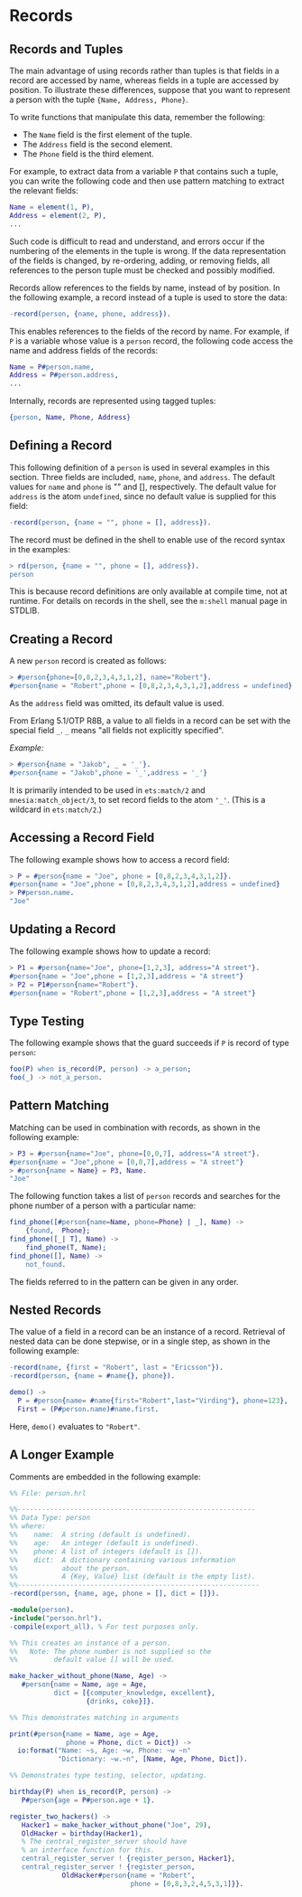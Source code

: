 <!--
%CopyrightBegin%

SPDX-License-Identifier: Apache-2.0

Copyright Ericsson AB 2023-2024. All Rights Reserved.

Licensed under the Apache License, Version 2.0 (the "License");
you may not use this file except in compliance with the License.
You may obtain a copy of the License at

    http://www.apache.org/licenses/LICENSE-2.0

Unless required by applicable law or agreed to in writing, software
distributed under the License is distributed on an "AS IS" BASIS,
WITHOUT WARRANTIES OR CONDITIONS OF ANY KIND, either express or implied.
See the License for the specific language governing permissions and
limitations under the License.

%CopyrightEnd%
-->
# Records

## Records and Tuples

The main advantage of using records rather than tuples is that fields in a
record are accessed by name, whereas fields in a tuple are accessed by position.
To illustrate these differences, suppose that you want to represent a person
with the tuple `{Name, Address, Phone}`.

To write functions that manipulate this data, remember the following:

- The `Name` field is the first element of the tuple.
- The `Address` field is the second element.
- The `Phone` field is the third element.

For example, to extract data from a variable `P` that contains such a tuple, you
can write the following code and then use pattern matching to extract the
relevant fields:

```erlang
Name = element(1, P),
Address = element(2, P),
...
```

Such code is difficult to read and understand, and errors occur if the numbering
of the elements in the tuple is wrong. If the data representation of the fields
is changed, by re-ordering, adding, or removing fields, all references to the
person tuple must be checked and possibly modified.

Records allow references to the fields by name, instead of by position. In the
following example, a record instead of a tuple is used to store the data:

```erlang
-record(person, {name, phone, address}).
```

This enables references to the fields of the record by name. For example, if `P`
is a variable whose value is a `person` record, the following code access the
name and address fields of the records:

```erlang
Name = P#person.name,
Address = P#person.address,
...
```

Internally, records are represented using tagged tuples:

```erlang
{person, Name, Phone, Address}
```

## Defining a Record

This following definition of a `person` is used in several examples in this
section. Three fields are included, `name`, `phone`, and `address`. The default
values for `name` and `phone` is "" and [], respectively. The default value for
`address` is the atom `undefined`, since no default value is supplied for this
field:

```erlang
-record(person, {name = "", phone = [], address}).
```

The record must be defined in the shell to enable use of the record syntax in
the examples:

```erlang
> rd(person, {name = "", phone = [], address}).
person
```

This is because record definitions are only available at compile time, not at
runtime. For details on records in the shell, see the `m:shell` manual page in
STDLIB.

## Creating a Record

A new `person` record is created as follows:

```erlang
> #person{phone=[0,8,2,3,4,3,1,2], name="Robert"}.
#person{name = "Robert",phone = [0,8,2,3,4,3,1,2],address = undefined}
```

As the `address` field was omitted, its default value is used.

From Erlang 5.1/OTP R8B, a value to all fields in a record can be set with the
special field `_`. `_` means "all fields not explicitly specified".

_Example:_

```erlang
> #person{name = "Jakob", _ = '_'}.
#person{name = "Jakob",phone = '_',address = '_'}
```

It is primarily intended to be used in `ets:match/2` and
`mnesia:match_object/3`, to set record fields to the atom `'_'`. (This is a
wildcard in `ets:match/2`.)

## Accessing a Record Field

The following example shows how to access a record field:

```erlang
> P = #person{name = "Joe", phone = [0,8,2,3,4,3,1,2]}.
#person{name = "Joe",phone = [0,8,2,3,4,3,1,2],address = undefined}
> P#person.name.
"Joe"
```

## Updating a Record

The following example shows how to update a record:

```erlang
> P1 = #person{name="Joe", phone=[1,2,3], address="A street"}.
#person{name = "Joe",phone = [1,2,3],address = "A street"}
> P2 = P1#person{name="Robert"}.
#person{name = "Robert",phone = [1,2,3],address = "A street"}
```

## Type Testing

The following example shows that the guard succeeds if `P` is record of type
`person`:

```erlang
foo(P) when is_record(P, person) -> a_person;
foo(_) -> not_a_person.
```

## Pattern Matching

Matching can be used in combination with records, as shown in the following
example:

```erlang
> P3 = #person{name="Joe", phone=[0,0,7], address="A street"}.
#person{name = "Joe",phone = [0,0,7],address = "A street"}
> #person{name = Name} = P3, Name.
"Joe"
```

The following function takes a list of `person` records and searches for the
phone number of a person with a particular name:

```erlang
find_phone([#person{name=Name, phone=Phone} | _], Name) ->
    {found,  Phone};
find_phone([_| T], Name) ->
    find_phone(T, Name);
find_phone([], Name) ->
    not_found.
```

The fields referred to in the pattern can be given in any order.

## Nested Records

The value of a field in a record can be an instance of a record. Retrieval of
nested data can be done stepwise, or in a single step, as shown in the following
example:

```erlang
-record(name, {first = "Robert", last = "Ericsson"}).
-record(person, {name = #name{}, phone}).

demo() ->
  P = #person{name= #name{first="Robert",last="Virding"}, phone=123},
  First = (P#person.name)#name.first.
```

Here, `demo()` evaluates to `"Robert"`.

## A Longer Example

Comments are embedded in the following example:

```erlang
%% File: person.hrl

%%-----------------------------------------------------------
%% Data Type: person
%% where:
%%    name:  A string (default is undefined).
%%    age:   An integer (default is undefined).
%%    phone: A list of integers (default is []).
%%    dict:  A dictionary containing various information
%%           about the person.
%%           A {Key, Value} list (default is the empty list).
%%------------------------------------------------------------
-record(person, {name, age, phone = [], dict = []}).
```

```erlang
-module(person).
-include("person.hrl").
-compile(export_all). % For test purposes only.

%% This creates an instance of a person.
%%   Note: The phone number is not supplied so the
%%         default value [] will be used.

make_hacker_without_phone(Name, Age) ->
   #person{name = Name, age = Age,
           dict = [{computer_knowledge, excellent},
                   {drinks, coke}]}.

%% This demonstrates matching in arguments

print(#person{name = Name, age = Age,
              phone = Phone, dict = Dict}) ->
  io:format("Name: ~s, Age: ~w, Phone: ~w ~n"
            "Dictionary: ~w.~n", [Name, Age, Phone, Dict]).

%% Demonstrates type testing, selector, updating.

birthday(P) when is_record(P, person) ->
   P#person{age = P#person.age + 1}.

register_two_hackers() ->
   Hacker1 = make_hacker_without_phone("Joe", 29),
   OldHacker = birthday(Hacker1),
   % The central_register_server should have
   % an interface function for this.
   central_register_server ! {register_person, Hacker1},
   central_register_server ! {register_person,
             OldHacker#person{name = "Robert",
                              phone = [0,8,3,2,4,5,3,1]}}.
```
